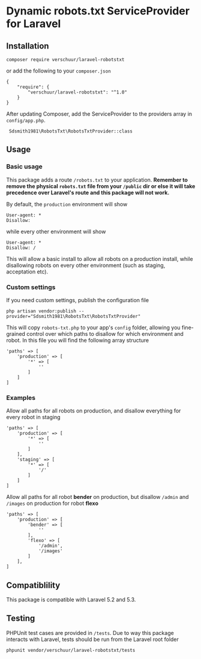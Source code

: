<h1>Dynamic robots.txt ServiceProvider for Laravel</h1>

## Installation

    composer require verschuur/laravel-robotstxt

or add the following to your `composer.json`

    {
        "require": {
            "verschuur/laravel-robotstxt": "^1.0"
        }
    }

After updating Composer, add the ServiceProvider to the providers array in `config/app.php`.

     Sdsmith1981\RobotsTxt\RobotsTxtProvider::class

## Usage

### Basic usage
This package adds a route `/robots.txt` to your application. __Remember to remove the physical `robots.txt` file from your `/public` dir or else it will take precedence over Laravel's route and this package will not work.__

By default, the `production` environment will show

    User-agent: *
    Disallow:

while every other environment will show

    User-agent: *
    Disallow: /

This will allow a basic install to allow all robots on a production install, while disallowing robots on every other environment (such as staging, acceptation etc).

### Custom settings
If you need custom settings, publish the configuration file

    php artisan vendor:publish --provider="Sdsmith1981\RobotsTxt\RobotsTxtProvider"

This will copy `robots-txt.php` to your app's `config` folder, allowing you fine-grained control over which paths to disallow for which environment and robot. In this file you will find the following array structure

    'paths' => [
        'production' => [
            '*' => [
                ''
            ]
        ]
    ]

### Examples

Allow all paths for all robots on production, and disallow everything for every robot in staging

    'paths' => [
        'production' => [
            '*' => [
                ''
            ]
        ],
        'staging' => [
            '*' => [
                '/'
            ]
        ]
    ]

Allow all paths for all robot __bender__ on production, but disallow `/admin` and `/images` on production for robot __flexo__

    'paths' => [
        'production' => [
            'bender' => [
                ''
            ],
            'flexo' => [
                '/admin',
                '/images'
            ]
        ],
    ]

## Compatiblility
This package is compatible with Laravel 5.2 and 5.3.

## Testing
PHPUnit test cases are provided in `/tests`. Due to way this package interacts with Laravel, tests should be run from the Laravel root folder

    phpunit vendor/verschuur/laravel-robotstxt/tests
